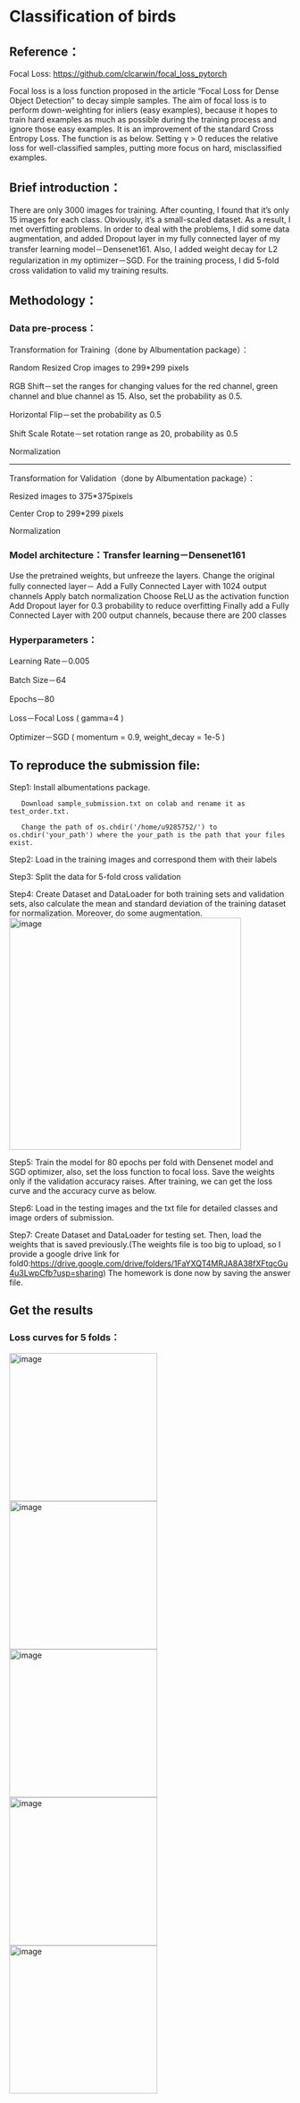 # Classification of birds

## Reference：

Focal Loss: https://github.com/clcarwin/focal_loss_pytorch

Focal loss is a loss function proposed in the article “Focal Loss for Dense Object Detection” to decay simple samples. The aim of focal loss is to perform down-weighting for inliers (easy examples), because it hopes to train hard examples as much as possible during the training process and ignore those easy examples. It is an improvement of the standard Cross Entropy Loss. The function is as below.
Setting γ > 0 reduces the relative loss for well-classified samples, putting more focus on hard, misclassified examples. 

## Brief introduction：

There are only 3000 images for training. After counting, I found that it’s only 15 images for each class. Obviously, it’s a small-scaled dataset. As a result, I met overfitting problems. In order to deal with the problems, I did some data augmentation, and added Dropout layer in my fully connected layer of my transfer learning model－Densenet161. Also, I added weight decay for L2 regularization in my optimizer－SGD. 
For the training process, I did 5-fold cross validation to valid my training results.

## Methodology：

### Data pre-process：

Transformation for Training（done by Albumentation package）：

Random Resized Crop images to 299*299 pixels

RGB Shift－set the ranges for changing values for the red channel, green channel and blue channel as 15. Also, set the probability as 0.5.

Horizontal Flip－set the probability as 0.5

Shift Scale Rotate－set rotation range as 20, probability as 0.5

Normalization 

----------------------------------------------------------------------------------------------------------------

Transformation for Validation（done by Albumentation package）：

Resized images to 375*375pixels

Center Crop to 299*299 pixels

Normalization

### Model architecture：Transfer learning－Densenet161
Use the pretrained weights, but unfreeze the layers. 
Change the original fully connected layer－
Add a Fully Connected Layer with 1024 output channels
Apply batch normalization
Choose ReLU as the activation function
Add Dropout layer for 0.3 probability to reduce overfitting
Finally add a Fully Connected Layer with 200 output channels, because there are 200 classes


### Hyperparameters：

Learning Rate－0.005

Batch Size－64

Epochs－80

Loss－Focal Loss ( gamma=4 )

Optimizer－SGD ( momentum = 0.9, weight_decay = 1e-5 )


## To reproduce the submission file:

Step1: Install albumentations package.
       
       Download sample_submission.txt on colab and rename it as test_order.txt.
       
       Change the path of os.chdir('/home/u9285752/') to os.chdir('your_path') where the your_path is the path that your files exist.

Step2: Load in the training images and correspond them with their labels

Step3: Split the data for 5-fold cross validation

Step4: Create Dataset and DataLoader for both training sets and validation sets, also calculate the mean and standard deviation of the training dataset for normalization. Moreover, do some augmentation.
<img width="415" alt="image" src="https://user-images.githubusercontent.com/77607182/139598172-a9dd0139-8829-4f51-9d48-32b23537f040.png">


Step5: Train the model for 80 epochs per fold with Densenet model and SGD optimizer, also, set the loss function to focal loss. Save the weights only if the validation accuracy raises. After training, we can get the loss curve and the accuracy curve as below.

Step6: Load in the testing images and the txt file for detailed classes and image orders of submission.

Step7: Create Dataset and DataLoader for testing set. Then, load the weights that is saved previously.(The weights file is too big to upload, so I provide a google drive link for fold0:https://drive.google.com/drive/folders/1FaYXQT4MRJA8A38fXFtqcGu4u3LwpCfb?usp=sharing) The homework is done now by saving the answer file.


## Get the results

### Loss curves for 5 folds：

<img width="265" alt="image" src="https://user-images.githubusercontent.com/77607182/178141325-04128e57-10ab-4c30-b489-cc25f16f3f39.png"><img width="265" alt="image" src="https://user-images.githubusercontent.com/77607182/178141348-7f4f5cee-cf7a-4237-a46f-3619c1225271.png"><img width="265" alt="image" src="https://user-images.githubusercontent.com/77607182/178141350-5e1a116b-c90e-4f97-be4e-d4f290590b6c.png"><img width="265" alt="image" src="https://user-images.githubusercontent.com/77607182/178141359-18c74742-4d13-41dd-87fe-38d5be22132d.png"><img width="265" alt="image" src="https://user-images.githubusercontent.com/77607182/178141361-128b9cf2-91fb-443d-b890-7d5cc71d0f69.png">

